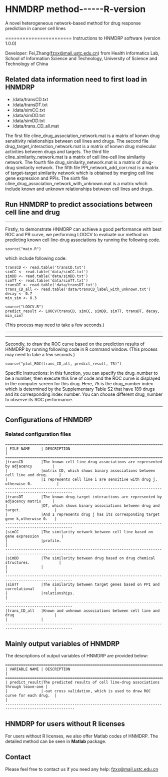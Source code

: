 # HNMDRP method------R-version

A novel heterogeneous network-based method for drug response prediction in cancer cell lines

======================= Instructions to HNMDRP software (version 1.0.0)

Developer: Fei,Zhang(fzxx@mail.ustc.edu.cn) from Health Informatics Lab, School of Information Science and Technology, University of Science and Technology of China

## **Related data information need to first load in HNMDRP** 

- /data/transCD.txt
- /data/transDT.txt
- /data/simCC.txt
- /data/simDD.txt
- /data/simDD.txt
- /data/trans_CD_all.mat

The first file cline_drug_association_network.mat is a matrix of konwn drug sensitivity relationships between cell lines and drugs. 
The second file drug_target_interaction_network.mat is a matrix of konwn drug molecular activities between drugs and targets.
The third file cline_similarity_network.mat is a matrix of cell line-cell line similarity network.
The fourth file drug_similarity_network.mat is a matrix of drug-drug similarity network.
The fifth file PPI_network_add_corr.mat is a matrix of target-target similarity network which is obtained by merging cell line gene expression and PPIs.
The sixth file cline_drug_association_network_with_unknown.mat is a matrix which include known and unknown relationships between cell lines and drugs.


## **Run HNMDRP to predict associations between cell line and drug**
**************************************************************************************************

Firstly, to demonstrate HNMDRP can achieve a good performance with best ROC and PR curve, we performing LOOCV to evaluate our method on predicting known cell line-drug associations by running the following code. 
	
	source("main.R")
	
which include following code:

	transCD <- read.table('transCD.txt')
	simCC <- read.table('data/simCC.txt')
	simDD <- read.table('data/simDD.txt')
	simTT <- read.table('data/simTT.txt')
	transDT <- read.table('data/transDT.txt')
	trans_CD_all <- read.table('data/transCD_label_with_unknown.txt')
	decay <- 0.7
	min_sim <- 0.3

	source("LOOCV.R")
	predict_result <- LOOCV(transCD, simCC, simDD, simTT, transDT, decay, min_sim)
(This process may need to take a few seconds.)

**************************************************************************************************

**************************************************************************************************

Secondly, to draw the ROC curve based on the prediction results of HNMDRP by running following code in R command window. 
(This process may need to take a few seconds.)

	source("plot_ROC(trans_CD_all, predict_result, 75)")
	
Specific Instructions: In this function, you can specify the drug_number to be a number, then execute this line of code and the ROC curve is displayed in the computer screen for this drug.
					   Here, 75 is the drug_number index which is determined by the Supplementary Table S2 that have 189 drugs and its corresponding index number.
					   You can choose different drug_number to observe its ROC performance.
*******************************************************************************************************************************************************************************************


## Configurations of HNMDRP
### Related configuration files

	===================================================================================================
	| FILE NAME   	| DESCRIPTION                                                  				|
	====================================================================================================
	|transCD		|The known cell line-drug associations are represented by adjacency 		|
	|				|matrix CD, which shows binary associations between cell line and drug.		|
	|				|1 represents cell line i are sensitive with drug j, otherwise 0.			|
	----------------------------------------------------------------------------------------------------
	|transDT		|The known drug-target interactions are represented by adjacency matrix		|
	|				|DT, which shows binary associations between drug and target.   			|
	|				|And 1 represents drug j has its corresponding target gene k,otherwise 0.	|
	----------------------------------------------------------------------------------------------------
    |simCC			|The similarity network between cell line based on gene expression			|
	|  				|profile. 																	|
	----------------------------------------------------------------------------------------------------
	|simDD			|The similarity between drug based on drug chemical structures.				|
	|				|       																	|
	----------------------------------------------------------------------------------------------------
	|simTT			|The similarity between target genes based on PPI and correlational			|
	|				|relationships.         									       			|
	----------------------------------------------------------------------------------------------------
	|trans_CD_all 	|Known and unknown associations between cell line and drug           	   	|
	|				|         
	----------------------------------------------------------------------------------------------------
	
## **Mainly output variables of HNMDRP**

The descriptions of output variables of HNMDRP are provided below:

	=====================================================================================================
	| VARIABLE NAME	| DESCRIPTION                                                			|
	=====================================================================================================
	| predict_result|The predicted results of cell line-drug associations through leave-one	|
	| 				|-out cross validation, which is used to draw ROC curve for each drug.	|																	|
	-----------------------------------------------------------------------------------------------------

	
## HNMDRP for users without R licenses
For users without R licenses, we also offer Matlab codes of HNMDRP. The detailed method can be seen in **Matlab** package.

## **Contact**

Please feel free to contact us if you need any help: fzxx@mail.ustc.edu.cn

